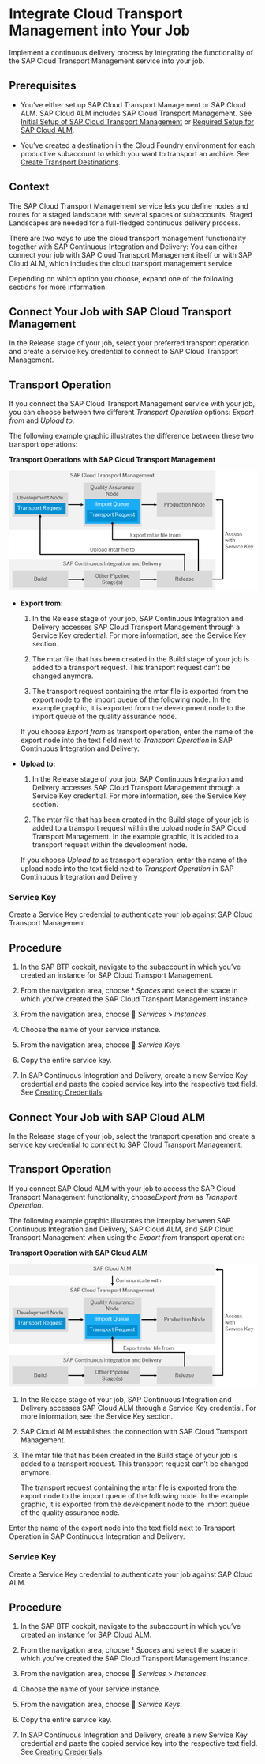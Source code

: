 <!-- loioa0f029b80e054eb0afd0adb0900d4c19 -->

<link rel="stylesheet" type="text/css" href="css/sap-icons.css"/>

# Integrate Cloud Transport Management into Your Job

Implement a continuous delivery process by integrating the functionality of the SAP Cloud Transport Management service into your job.



<a name="loioa0f029b80e054eb0afd0adb0900d4c19__prereq_n4d_gnz_y1c"/>

## Prerequisites

-   You’ve either set up SAP Cloud Transport Management or SAP Cloud ALM. SAP Cloud ALM includes SAP Cloud Transport Management. See [Initial Setup of SAP Cloud Transport Management](https://help.sap.com/docs/cloud-transport-management/sap-cloud-transport-management/initial-setup) or [Required Setup for SAP Cloud ALM](https://help.sap.com/docs/cloud-alm/setup-administration/required-setup).

-   You’ve created a destination in the Cloud Foundry environment for each productive subaccount to which you want to transport an archive. See [Create Transport Destinations](https://help.sap.com/docs/cloud-transport-management/sap-cloud-transport-management/create-transport-destinations).




## Context

The SAP Cloud Transport Management service lets you define nodes and routes for a staged landscape with several spaces or subaccounts. Staged Landscapes are needed for a full-fledged continuous delivery process.

There are two ways to use the cloud transport management functionality together with SAP Continuous Integration and Delivery: You can either connect your job with SAP Cloud Transport Management itself or with SAP Cloud ALM, which includes the cloud transport management service.

Depending on which option you choose, expand one of the following sections for more information:

<a name="concept_hxf_qnz_y1c"/>

<!-- concept\_hxf\_qnz\_y1c -->

## Connect Your Job with SAP Cloud Transport Management

In the Release stage of your job, select your preferred transport operation and create a service key credential to connect to SAP Cloud Transport Management.



<a name="concept_hxf_qnz_y1c__section_i22_tnz_y1c"/>

## Transport Operation

If you connect the SAP Cloud Transport Management service with your job, you can choose between two different *Transport Operation* options: *Export from* and *Upload to*.

The following example graphic illustrates the difference between these two transport operations:

  
  
**Transport Operations with SAP Cloud Transport Management**

![](images/TMS_Operations_9d45dce.png "Transport Operations with SAP Cloud Transport Management")

-   **Export from:**

    1.  In the Release stage of your job, SAP Continuous Integration and Delivery accesses SAP Cloud Transport Management through a Service Key credential. For more information, see the Service Key section.

    2.  The mtar file that has been created in the Build stage of your job is added to a transport request. This transport request can’t be changed anymore.

    3.  The transport request containing the mtar file is exported from the export node to the import queue of the following node. In the example graphic, it is exported from the development node to the import queue of the quality assurance node.


    If you choose *Export from* as transport operation, enter the name of the export node into the text field next to *Transport Operation* in SAP Continuous Integration and Delivery.

-   **Upload to:**

    1.  In the Release stage of your job, SAP Continuous Integration and Delivery accesses SAP Cloud Transport Management through a Service Key credential. For more information, see the Service Key section.

    2.  The mtar file that has been created in the Build stage of your job is added to a transport request within the upload node in SAP Cloud Transport Management. In the example graphic, it is added to a transport request within the development node.


    If you choose *Upload to* as transport operation, enter the name of the upload node into the text field next to *Transport Operation* in SAP Continuous Integration and Delivery


<a name="task_bhy_xrz_y1c"/>

<!-- task\_bhy\_xrz\_y1c -->

### Service Key

Create a Service Key credential to authenticate your job against SAP Cloud Transport Management.



<a name="task_bhy_xrz_y1c__steps_cgp_z25_blb"/>

## Procedure

1.  In the SAP BTP cockpit, navigate to the subaccount in which you’ve created an instance for SAP Cloud Transport Management.

2.  From the navigation area, choose <span class="SAP-icons-V5"></span> *Spaces* and select the space in which you’ve created the SAP Cloud Transport Management instance.

3.  From the navigation area, choose <span class="SAP-icons-V5"></span> *Services* \> *Instances*.

4.  Choose the name of your service instance.

5.  From the navigation area, choose :key: *Service Keys*.

6.  Copy the entire service key.

7.  In SAP Continuous Integration and Delivery, create a new Service Key credential and paste the copied service key into the respective text field. See [Creating Credentials](creating-credentials-6658c81.md).


<a name="concept_ztz_trz_y1c"/>

<!-- concept\_ztz\_trz\_y1c -->

## Connect Your Job with SAP Cloud ALM

In the Release stage of your job, select the transport operation and create a service key credential to connect to SAP Cloud Transport Management.



<a name="concept_ztz_trz_y1c__section_lrn_ztz_y1c"/>

## Transport Operation

If you connect SAP Cloud ALM with your job to access the SAP Cloud Transport Management functionality, choose*Export from* as *Transport Operation*.

The following example graphic illustrates the interplay between SAP Continuous Integration and Delivery, SAP Cloud ALM, and SAP Cloud Transport Management when using the *Export from* transport operation:

  
  
**Transport Operation with SAP Cloud ALM**

![](images/TMS_with_SAP_Cloud_ALM_df57d96.png "Transport Operation with SAP Cloud ALM")

1.  In the Release stage of your job, SAP Continuous Integration and Delivery accesses SAP Cloud ALM through a Service Key credential. For more information, see the Service Key section.

2.  SAP Cloud ALM establishes the connection with SAP Cloud Transport Management.

3.  The mtar file that has been created in the Build stage of your job is added to a transport request. This transport request can’t be changed anymore.

    The transport request containing the mtar file is exported from the export node to the import queue of the following node. In the example graphic, it is exported from the development node to the import queue of the quality assurance node.


Enter the name of the export node into the text field next to Transport Operation in SAP Continuous Integration and Delivery.

<a name="task_y2d_kvz_y1c"/>

<!-- task\_y2d\_kvz\_y1c -->

### Service Key

Create a Service Key credential to authenticate your job against SAP Cloud ALM.



<a name="task_y2d_kvz_y1c__steps_z2d_kvz_y1c"/>

## Procedure

1.  In the SAP BTP cockpit, navigate to the subaccount in which you’ve created an instance for SAP Cloud ALM.

2.  From the navigation area, choose <span class="SAP-icons-V5"></span> *Spaces* and select the space in which you’ve created the SAP Cloud Transport Management instance.

3.  From the navigation area, choose <span class="SAP-icons-V5"></span> *Services* \> *Instances*.

4.  Choose the name of your service instance.

5.  From the navigation area, choose :key: *Service Keys*.

6.  Copy the entire service key.

7.  In SAP Continuous Integration and Delivery, create a new Service Key credential and paste the copied service key into the respective text field. See [Creating Credentials](creating-credentials-6658c81.md).


